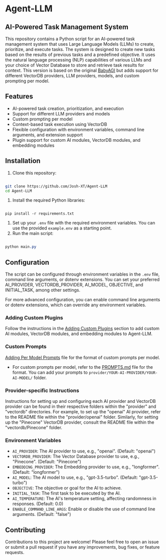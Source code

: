 # Agent-LLM
## AI-Powered Task Management System

This repository contains a Python script for an AI-powered task management system that uses Large Language Models (LLMs) to create, prioritize, and execute tasks. The system is designed to create new tasks based on the results of previous tasks and a predefined objective. It uses the natural language processing (NLP) capabilities of various LLMs and your choice of Vector Database to store and retrieve task results for context. This version is based on the original [BabyAGI](https://github.com/yoheinakajima/babyagi)  but adds support for different VectorDB providers, LLM providers, models, and custom prompting per model.
## Features
- AI-powered task creation, prioritization, and execution
- Support for different LLM providers and models
- Custom prompting per model
- Context-based task execution using VectorDB
- Flexible configuration with environment variables, command line arguments, and extension support
- Plugin support for custom AI modules, VectorDB modules, and embedding modules
## Installation
1. Clone this repository:

```bash

git clone https://github.com/Josh-XT/Agent-LLM
cd Agent-LLM
```


1. Install the required Python libraries:

```

pip install -r requirements.txt
```

 
1. Set up your `.env` file with the required environment variables. You can use the provided `example.env` as a starting point.
2. Run the main script:

```css

python main.py
```


## Configuration

The script can be configured through environment variables in the `.env` file, command line arguments, or dotenv extensions. You can set your preferred AI_PROVIDER, VECTORDB_PROVIDER, AI_MODEL, OBJECTIVE, and INITIAL_TASK, among other settings.

For more advanced configuration, you can enable command line arguments or dotenv extensions, which can override any environment variables.
### Adding Custom Plugins

Follow the instructions in the [Adding Custom Plugins](https://chat.openai.com/c/PLUGINS.md)  section to add custom AI modules, VectorDB modules, and embedding modules to Agent-LLM.
### Custom Prompts

[Adding Per Model Prompts](PROMPTS.md) file for the format of custom prompts per model.
- For custom prompts per model, refer to the [PROMPTS.md](PROMPTS.md) file for the format. You can add your prompts to `provider/YOUR-AI-PROVIDER/YOUR-AI-MODEL/` folder.
### Provider-specific Instructions

Instructions for setting up and configuring each AI provider and VectorDB provider can be found in their respective folders within the "provider" and "vectordb" directories. For example, to set up the "openai" AI provider, refer to the README file within the "provider/openai" folder. Similarly, for setting up the "Pinecone" VectorDB provider, consult the README file within the "vectordb/Pinecone" folder.
### Environment Variables 
- `AI_PROVIDER`: The AI provider to use, e.g., "openai". (Default: "openai") 
- `VECTORDB_PROVIDER`: The Vector Database provider to use, e.g., "Pinecone". (Default: "Pinecone") 
- `EMBEDDING_PROVIDER`: The Embedding provider to use, e.g., "longformer". (Default: "longformer") 
- `AI_MODEL`: The AI model to use, e.g., "gpt-3.5-turbo". (Default: "gpt-3.5-turbo") 
- `OBJECTIVE`: The objective or goal for the AI to achieve. 
- `INITIAL_TASK`: The first task to be executed by the AI. 
- `AI_TEMPERATURE`: The AI's temperature setting, affecting randomness in responses. (Default: 0.0) 
- `ENABLE_COMMAND_LINE_ARGS`: Enable or disable the use of command line arguments. (Default: "false")
## Contributing

Contributions to this project are welcome! Please feel free to open an issue or submit a pull request if you have any improvements, bug fixes, or feature requests.
